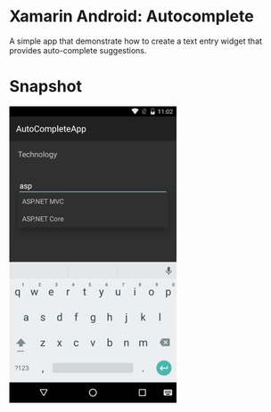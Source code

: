 # Xamarin Android: Autocomplete
A simple app that demonstrate how to create a text entry widget that provides auto-complete suggestions.

# Snapshot

![Snapshot](https://github.com/manojkulkarni30/Xamarin-Android-Autocomplete/blob/master/AutoCompleteApp/Snapshot/Autocomplete.png)

